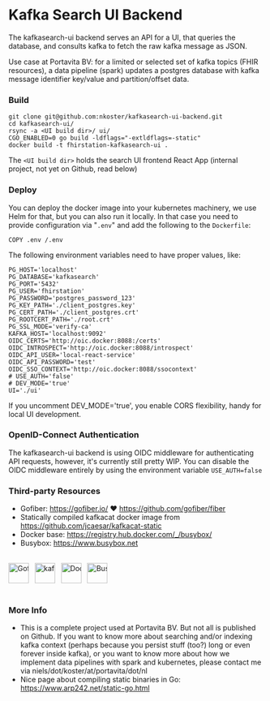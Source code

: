 # Kafka Search UI Backend

The kafkasearch-ui backend serves an API for a UI, that queries the database, and consults kafka to fetch the raw kafka message as JSON.

Use case at Portavita BV: for a limited or selected set of kafka topics (FHIR resources), a data pipeline (spark) updates a postgres database with kafka message identifier key/value and partition/offset data.

### Build

```
git clone git@github.com:nkoster/kafkasearch-ui-backend.git
cd kafkasearch-ui/
rsync -a <UI build dir>/ ui/
CGO_ENABLED=0 go build -ldflags="-extldflags=-static"
docker build -t fhirstation-kafkasearch-ui .
```

The `<UI build dir>` holds the search UI frontend React App (internal project, not yet on Github, read below)

### Deploy

You can deploy the docker image into your kubernetes machinery, we use Helm for that, but you can also run it locally.
In that case you need to provide configuration via "`.env`" and add the following to the `Dockerfile`:

```
COPY .env /.env
```

The following environment variables need to have proper values, like:

```
PG_HOST='localhost'
PG_DATABASE='kafkasearch'
PG_PORT='5432'
PG_USER='fhirstation'
PG_PASSWORD='postgres_password_123'
PG_KEY_PATH='./client_postgres.key'
PG_CERT_PATH='./client_postgres.crt'
PG_ROOTCERT_PATH='./root.crt'
PG_SSL_MODE='verify-ca'
KAFKA_HOST='localhost:9092'
OIDC_CERTS='http://oic.docker:8088:/certs'
OIDC_INTROSPECT='http://oic.docker:8088/introspect'
OIDC_API_USER='local-react-service'
OIDC_API_PASSWORD='test'
OIDC_SSO_CONTEXT='http://oic.docker:8088/ssocontext'
# USE_AUTH='false'
# DEV_MODE='true'
UI='./ui'
```

If you uncomment DEV_MODE='true', you enable CORS flexibility, handy for local UI development.

### OpenID-Connect Authentication

The kafkasearch-ui backend is using OIDC middleware for authenticating API requests,
however, it's currently still pretty WIP.
You can disable the OIDC middleware entirely by using the environment variable `USE_AUTH=false`

### Third-party Resources
                                                                                                                   
* Gofiber: https://gofiber.io/ ♥ https://github.com/gofiber/fiber
* Statically compiled kafkacat docker image from https://github.com/jcaesar/kafkacat-static
* Docker base: https://registry.hub.docker.com/_/busybox/
* Busybox: https://www.busybox.net

<br />
<div style="white-space:nowrap">
  <img src="https://gofiber.io/assets/images/logo.svg" height="40px" alt="Gofiber"> &nbsp;
  <img src="https://raw.githubusercontent.com/edenhill/kcat/master/resources/kcat_small.png" height="40px" alt="kafkacat"> &nbsp;
  <img src="https://upload.wikimedia.org/wikipedia/commons/4/4e/Docker_%28container_engine%29_logo.svg" height="40px" alt="Docker"> &nbsp;
  <img src="https://www.busybox.net/images/busybox1.png" height="40px" alt="Busybox">
</div>
<br />

### More Info

* This is a complete project used at Portavita BV. But not all is published on Github. If you want to know more about searching and/or indexing kafka context (perhaps because you persist stuff (too?) long or even forever inside kafka), or you want to know more about how we implement data pipelines with spark and kubernetes, please contact me via niels/dot/koster/at/portavita/dot/nl
* Nice page about compiling static binaries in Go: https://www.arp242.net/static-go.html
